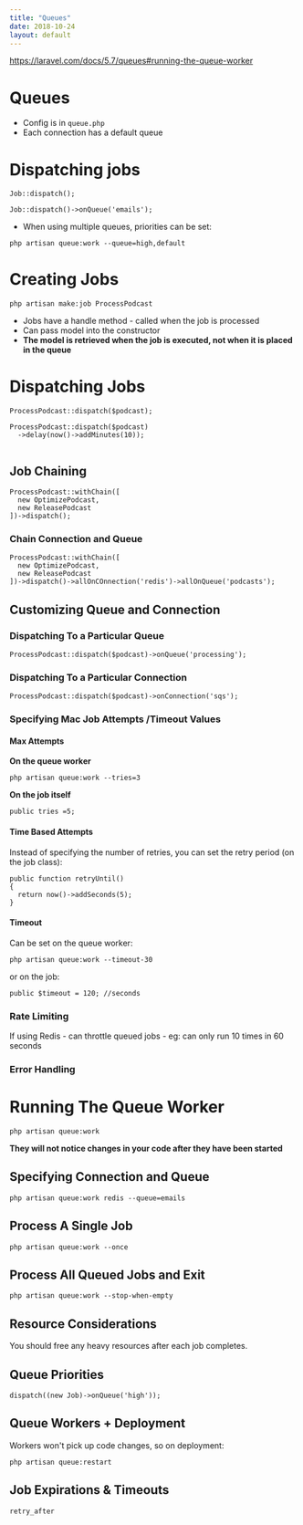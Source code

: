 ```yaml
---
title: "Queues"
date: 2018-10-24
layout: default
---
```


https://laravel.com/docs/5.7/queues#running-the-queue-worker

# Queues

* Config is in ```queue.php```
* Each connection has a default queue

# Dispatching jobs
```
Job::dispatch();

Job::dispatch()->onQueue('emails');
```

* When using multiple queues, priorities can be set:

```
php artisan queue:work --queue=high,default

```

# Creating Jobs

```
php artisan make:job ProcessPodcast
```

* Jobs have a handle method - called when the job is processed
* Can pass model into the constructor
* **The model is retrieved when the job is executed, not when it is placed in the queue**

# Dispatching Jobs

```
ProcessPodcast::dispatch($podcast);

ProcessPodcast::dispatch($podcast)
  ->delay(now()->addMinutes(10));
  
```

## Job Chaining

```
ProcessPodcast::withChain([
  new OptimizePodcast,
  new ReleasePodcast
])->dispatch();
```

### Chain Connection and Queue

```
ProcessPodcast::withChain([
  new OptimizePodcast,
  new ReleasePodcast
])->dispatch()->allOnCOnnection('redis')->allOnQueue('podcasts');

```

## Customizing Queue and Connection

### Dispatching To a Particular Queue

```
ProcessPodcast::dispatch($podcast)->onQueue('processing');
```

### Dispatching To a Particular Connection

```
ProcessPodcast::dispatch($podcast)->onConnection('sqs');
```

### Specifying Mac Job Attempts /Timeout Values

#### Max Attempts

**On the queue worker**
```
php artisan queue:work --tries=3
```

**On the job itself**
```
public tries =5;
```

#### Time Based Attempts

Instead of specifying the number of retries, you can set the retry period (on the job class):

```
public function retryUntil()
{
  return now()->addSeconds(5);
}

```

#### Timeout
Can be set on the queue worker:

```
php artisan queue:work --timeout-30
```
or on the job:

```
public $timeout = 120; //seconds
```

### Rate Limiting
If using Redis - can throttle queued jobs - eg: can only run 10 times in 60 seconds

### Error Handling

# Running The Queue Worker


```
php artisan queue:work
```
**They will not notice changes in your code after they have been started**

## Specifying Connection and Queue
```
php artisan queue:work redis --queue=emails
```

## Process A Single Job
```
php artisan queue:work --once
```

## Process All Queued Jobs and Exit
```
php artisan queue:work --stop-when-empty
```

## Resource Considerations

You should free any heavy resources after each job completes.



## Queue Priorities

```
dispatch((new Job)->onQueue('high'));
```


## Queue Workers + Deployment

Workers won't pick up code changes, so on deployment:
```
php artisan queue:restart
```

## Job Expirations & Timeouts

```
retry_after
```
















